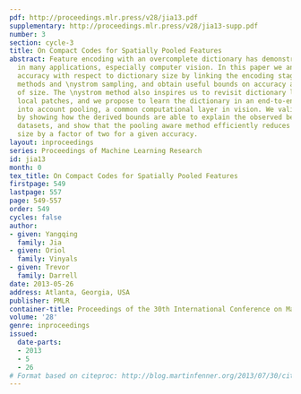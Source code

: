 ```yaml
---
pdf: http://proceedings.mlr.press/v28/jia13.pdf
supplementary: http://proceedings.mlr.press/v28/jia13-supp.pdf
number: 3
section: cycle-3
title: On Compact Codes for Spatially Pooled Features
abstract: Feature encoding with an overcomplete dictionary has demonstrated good performance
  in many applications, especially computer vision. In this paper we analyze the classification
  accuracy with respect to dictionary size by linking the encoding stage to kernel
  methods and \nystrom sampling, and obtain useful bounds on accuracy as a function
  of size. The \nystrom method also inspires us to revisit dictionary learning from
  local patches, and we propose to learn the dictionary in an end-to-end fashion taking
  into account pooling, a common computational layer in vision. We validate our contribution
  by showing how the derived bounds are able to explain the observed behavior of multiple
  datasets, and show that the pooling aware method efficiently reduces the dictionary
  size by a factor of two for a given accuracy.
layout: inproceedings
series: Proceedings of Machine Learning Research
id: jia13
month: 0
tex_title: On Compact Codes for Spatially Pooled Features
firstpage: 549
lastpage: 557
page: 549-557
order: 549
cycles: false
author:
- given: Yangqing
  family: Jia
- given: Oriol
  family: Vinyals
- given: Trevor
  family: Darrell
date: 2013-05-26
address: Atlanta, Georgia, USA
publisher: PMLR
container-title: Proceedings of the 30th International Conference on Machine Learning
volume: '28'
genre: inproceedings
issued:
  date-parts:
  - 2013
  - 5
  - 26
# Format based on citeproc: http://blog.martinfenner.org/2013/07/30/citeproc-yaml-for-bibliographies/
---
```

